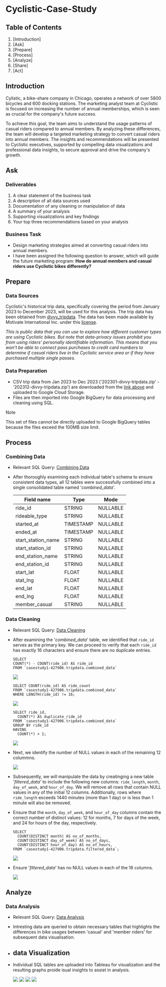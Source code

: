 # Cyclistic-Case-Study

## Table of Contents
1. [Introduction]
2. [Ask]
3. [Prepare]
4. [Process]
5. [Analyze]
6. [Share]
7. [Act]

## Introduction
Cylistic, a bike-share company in Chicago, operates a network of over 5800 bicycles and 600 docking stations. The marketing analyst team at Cyclistic is focused on increasing the number of annual memberships, which is seen as crucial for the company's future success.

To achieve this goal, the team aims to understand the usage patterns of casual riders compared to annual members. By analyzing these differences, the team will develop a targeted marketing strategy to convert casual riders into annual members. The insights and recommendations will be presented to Cyclistic executives, supported by compelling data visualizations and professional data insights, to secure approval and drive the company's growth.

## Ask
### Deliverables
1. A clear statement of the business task
2. A description of all data sources used
3. Documentation of any cleaning or manipulation of data
4. A summary of your analysis
5. Supporting visualizations and key findings
6. Your top three recommendations based on your analysis

### Business Task
- Design marketing strategies aimed at converting casual riders into annual members.
- I have been assigned the following question to answer, which will guide the future marketing program: **How do annual members and casual riders use Cyclistic bikes differently?**

## Prepare
### Data Sources
Cyclistic's historical trip data, specifically covering the period from January 2023 to December 2023, will be used for this analysis. The trip data has been obtained from [divvy_tripdata](https://divvy-tripdata.s3.amazonaws.com/index.html). The data has been made available by Motivate International Inc. under this [license](https://www.divvybikes.com/data-license-agreement).

_This is public data that you can use to explore how different customer types are using Cyclistic bikes. But note that data-privacy issues prohibit you from using riders’ personally identifiable information. This means that you won’t be able to connect pass purchases to credit card numbers to determine if casual riders live in the Cyclistic service area or if they have purchased multiple single passes._

### Data Preparation
- CSV trip data from Jan 2023 to Dec 2023 ('202301-divvy-tripdata.zip' - '202312-divvy-tripdata.zip') are downloaded from the [link above](https://divvy-tripdata.s3.amazonaws.com/index.html) and uploaded to Google Cloud Storage.
- Files are then imported into Google BigQuery for data processing and cleaning using SQL.
> [!NOTE]
> This set of files cannot be directly uploaded to Google BigQuery tables because the files exceed the 100MB size limit.

## Process
### Combining Data
- Relevant SQL Query: [Combining Data]()
- After thoroughly examining each individual table's schema to ensure consistent data types, all 12 tables were successfully combined into a single consolidated table named '*combined_data*'.

  |Field name|Type|Mode|
  |----------|----|----|
  |ride_id|STRING|NULLABLE|
  |rideable_type|STRING|NULLABLE|
  |started_at|TIMESTAMP|NULLABLE|
  |ended_at|TIMESTAMP|NULLABLE|
  |start_station_name|STRING|NULLABLE|
  |start_station_id|STRING|NULLABLE|
  |end_station_name|STRING|NULLABLE|
  |end_station_id|STRING|NULLABLE|
  |start_lat|FLOAT|NULLABLE|
  |stat_lng|FLOAT|NULLABLE|
  |end_lat|FLOAT|NULLABLE|
  |end_lng|FLOAT|NULLABLE|
  |member_casual|STRING|NULLABLE|

### Data Cleaning
- Relevant SQL Query: [Data Cleaning]()
- After examining the '*combined_data*' table, we identified that `ride_id` serves as the primary key. We can proceed to verify that each `ride_id` has exactly 16 characters and ensure there are no duplicate entries.
  ```
  SELECT
  COUNT(*) - COUNT(ride_id) AS ride_id
  FROM `casestudy1-427906.tripdata.combined_data`
  ```
  ![](https://github.com/Chen2001z/Cyclistic-Case-Study/assets/170075287/3f88ee86-77a3-4ab2-85b2-bb4d43f98829)
  
  ```
  SELECT COUNT(ride_id) AS ride_count
  FROM `casestudy1-427906.tripdata.combined_data`
  WHERE LENGTH(ride_id) != 16;
  ```
  ![](https://github.com/Chen2001z/Cyclistic-Case-Study/assets/170075287/2b031a7c-b96d-43d2-8bf8-4ea8de4290ba)
  
  ```
  SELECT ride_id,
    COUNT(*) AS duplicate_ride_id
  FROM `casestudy1-427906.tripdata.combined_data`
  GROUP BY ride_id
  HAVING
    COUNT(*) > 1;
  ```
  ![](https://github.com/Chen2001z/Cyclistic-Case-Study/assets/170075287/f11a3f83-db90-4f5d-b374-eecdc1df59f5)
  
- Next, we identify the number of NULL values in each of the remaining 12 colummns.
  
  ![](https://github.com/Chen2001z/Cyclistic-Case-Study/assets/170075287/cf1ee0fe-d91f-4beb-b5b9-35322e7f58fb)

- Subsequently, we will manipulate the data by creatinging a new table '*filtered_data*' to include the following new columns: `ride_length`, `month`, `day_of_week`, and `hour_of_day`. We will remove all rows that contain NULL values in any of the initial 12 columns. Additionally, rows where `ride_length` exceeds 1440 minutes (more than 1 day) or is less than 1 minute will also be removed.
- Ensure that the `month`, `day_of_week`, and `hour_of_day` columns contain the correct number of distinct values: 12 for months, 7 for days of the week, and 24 for hours of the day, respectively.
  ```
  SELECT
    COUNT(DISTINCT month) AS no_of_months,
    COUNT(DISTINCT day_of_week) AS no_of_days,
    COUNT(DISTINCT hour_of_day) AS no_of_hours,
  FROM `casestudy1-427906.tripdata.filtered_data`;
  ```
  ![](https://github.com/Chen2001z/Cyclistic-Case-Study/assets/170075287/7b2db149-deab-49d4-8979-6114b6e776c1)

- Ensure '*filtered_data*' has no NULL values in each of the 16 columns.

  ![](https://github.com/Chen2001z/Cyclistic-Case-Study/assets/170075287/598686bc-f163-4159-b5b7-7ceb5e79ac27)
  
## Analyze
### Data Analysis
- Relevant SQL Query: [Data Analysis]()
- Intresting data are queried to obtain necessary tables that highlights the differences in bike usages between 'casual' and 'member riders' for subsequent data visualisation.
  
- ## data Visualization
- Individual SQL tables are uploaded into Tableau for visualization and the resulting graphs proide isual insights to assist in analysis.
  
  ![](https://github.com/Chen2001z/Cyclistic-Case-Study/assets/170075287/3d130b4a-6a23-4a9d-a962-01248af1c45d)
  ![](https://github.com/Chen2001z/Cyclistic-Case-Study/assets/170075287/878ca9c3-2228-4b21-ae1c-5ba4f9e57dae)
  ![](https://github.com/Chen2001z/Cyclistic-Case-Study/assets/170075287/9438b3a3-8911-4882-8833-2531fd626014)
  ![](https://github.com/Chen2001z/Cyclistic-Case-Study/assets/170075287/dfbd9209-5848-4b80-883e-773ea54b8def)
